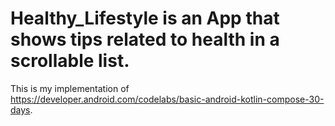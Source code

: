 # Healthy_Lifestyle is an App that shows tips related to health in a scrollable list.














This is my implementation of https://developer.android.com/codelabs/basic-android-kotlin-compose-30-days.
